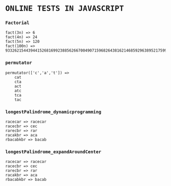 # `ONLINE TESTS IN JAVASCRIPT`

### `Factorial`

    fact(3n) => 6
    fact(4n) => 24
    fact(5n) => 120
    fact(100n) =>       93326215443944152681699238856266700490715968264381621468592963895217599993229915608941463976156518286253697920827223758251185210916864000000000000000000000000

### `permutator`

    permutator(['c','a','t']) =>
        cat
        cta
        act
        atc
        tca
        tac
### `longestPalindrome_dynamicprogramming`
    
    racecar => racecar
    racecbr => cec
    rarecbr => rar
    racakbr => aca
    rbacabkbr => bacab

### `longestPalindrome_expandAroundCenter`
    
    racecar => racecar
    racecbr => cec
    rarecbr => rar
    racakbr => aca
    rbacabkbr => bacab


